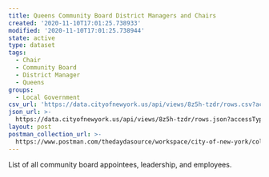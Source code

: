 ```yaml
---
title: Queens Community Board District Managers and Chairs
created: '2020-11-10T17:01:25.738933'
modified: '2020-11-10T17:01:25.738944'
state: active
type: dataset
tags:
  - Chair
  - Community Board
  - District Manager
  - Queens
groups:
  - Local Government
csv_url: 'https://data.cityofnewyork.us/api/views/8z5h-tzdr/rows.csv?accessType=DOWNLOAD'
json_url: >-
  https://data.cityofnewyork.us/api/views/8z5h-tzdr/rows.json?accessType=DOWNLOAD
layout: post
postman_collection_url: >-
  https://www.postman.com/thedaydasource/workspace/city-of-new-york/collection/15909983-689630ca-379c-4d39-8bb4-184d38824fc4
---
```

List of all community board appointees, leadership, and employees.
